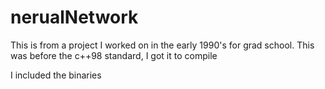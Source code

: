 # nerualNetwork
This is from a project I worked on in the early 1990's for grad school. This was before the c++98 standard, I got it to compile

I included the binaries
